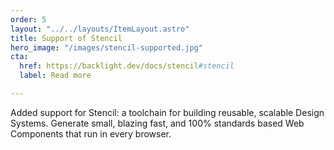 ```yaml
---
order: 5
layout: "../../layouts/ItemLayout.astro"
title: Support of Stencil
hero_image: "/images/stencil-supported.jpg"
cta:
  href: https://backlight.dev/docs/stencil#stencil
  label: Read more

---
```

Added support for Stencil: a toolchain for building reusable, scalable Design Systems. Generate small, blazing fast, and 100% standards based Web Components that run in every browser.